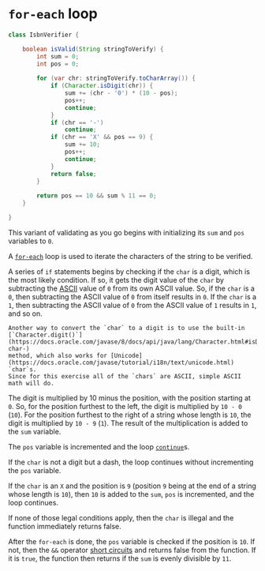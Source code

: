 # `for-each` loop

```java
class IsbnVerifier {

    boolean isValid(String stringToVerify) {
        int sum = 0;
        int pos = 0;
        
        for (var chr: stringToVerify.toCharArray()) {
            if (Character.isDigit(chr)) {
                sum += (chr - '0') * (10 - pos);
                pos++;
                continue;
            }
            if (chr == '-')
                continue;
            if (chr == 'X' && pos == 9) {
                sum += 10;
                pos++;
                continue;
            }
            return false;
        }
        
        return pos == 10 && sum % 11 == 0;
    }

}
```

This variant of validating as you go begins with initializing its `sum` and `pos` variables to `0`.

A [`for-each`][for-each] loop is used to iterate the characters of the string to be verified.

A series of `if` statements begins by checking if the  `char` is a digit, which is the most likely condition.
If so, it gets the digit value of the `char` by subtracting the [ASCII][ascii] value of `0` from its own ASCII value.
So, if the `char` is a `0`, then subtracting the ASCII value of `0` from itself results in `0`.
If the `char` is a `1`, then subtracting the ASCII value of `0` from the ASCII value of `1` results in `1`, and so on.

~~~~exercism/note/
Another way to convert the `char` to a digit is to use the built-in
[`Character.digit()`](https://docs.oracle.com/javase/8/docs/api/java/lang/Character.html#isDigit-char-)
method, which also works for [Unicode](https://docs.oracle.com/javase/tutorial/i18n/text/unicode.html) `char`s.
Since for this exercise all of the `chars` are ASCII, simple ASCII math will do. 
~~~~

The digit is multiplied by 10 minus the position, with the position starting at `0`.
So, for the position furthest to the left, the digit is multiplied by `10 - 0` (`10`).
For the position furthest to the right of a string whose length is `10`, the digit is multiplied by `10 - 9` (`1`).
The result of the multiplication is added to the `sum` variable.

The `pos` variable is incremented and the loop [`continue`][continue]s.

If the `char` is not a digit but a dash, the loop continues without incrementing the `pos` variable.

If the `char` is an `X` and the position is `9` (position `9` being at the end of a string whose length is `10`),
then `10` is added to the `sum`, `pos` is incremented, and the loop continues.

If none of those legal conditions apply, then the `char` is illegal and the function immediately returns false.

After the `for-each` is done, the `pos` variable is checked if the position is `10`.
If not, then the `&&` operator [short circuits][short-circuit] and returns false from the function.
If it is `true`, the function then returns if the `sum` is evenly divisible by `11`.

[for-each]: https://www.geeksforgeeks.org/for-each-loop-in-java/
[ascii]: https://www.asciitable.com/
[continue]: https://www.geeksforgeeks.org/continue-statement-in-java/
[short-circuit]: https://www.geeksforgeeks.org/short-circuit-logical-operators-in-java-with-examples/
